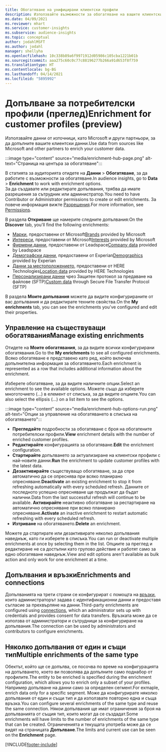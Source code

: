 ```yaml
---
title: Обогатяване на унифицирани клиентски профили
description: Използвайте възможности за обогатяване на вашите клиентски данни.
ms.date: 04/09/2021
ms.reviewer: mhart
ms.service: customer-insights
ms.subservice: audience-insights
ms.topic: conceptual
author: jodahlMSFT
ms.author: jodahl
manager: shellyha
ms.openlocfilehash: 10c338b89a6f9971912d05986c105cba1221b01b
ms.sourcegitcommit: aaa275c60c0c77c88196277b266a91d653f8f759
ms.translationtype: HT
ms.contentlocale: bg-BG
ms.lasthandoff: 04/14/2021
ms.locfileid: "5895992"
---
```

# <a name="enrichment-for-customer-profiles-preview"></a><span data-ttu-id="01f74-103">Допълване за потребителски профили (преглед)</span><span class="sxs-lookup"><span data-stu-id="01f74-103">Enrichment for customer profiles (preview)</span></span>

<span data-ttu-id="01f74-104">Използвайте данни от източници, като Microsoft и други партньори, за да допълните вашите клиентски данни.</span><span class="sxs-lookup"><span data-stu-id="01f74-104">Use data from sources like Microsoft and other partners to enrich your customer data.</span></span>

:::image type="content" source="media/enrichment-hub-page.png" alt-text="Страница на центъра за обогатяване":::

<span data-ttu-id="01f74-106">В статията за аудиторията отидете на **Данни** > **Обогатяване**, за да работите с възможности за обогатяване.</span><span class="sxs-lookup"><span data-stu-id="01f74-106">In audience insights, go to **Data** > **Enrichment** to work with enrichment options.</span></span>    
<span data-ttu-id="01f74-107">За да създавате или редактирате допълвания, трябва да имате разрешения за сътрудник или администратор.</span><span class="sxs-lookup"><span data-stu-id="01f74-107">You need to have Contributor or Administrator permissions to create or edit enrichments.</span></span> <span data-ttu-id="01f74-108">За повече информация вижте [Разрешения](permissions.md).</span><span class="sxs-lookup"><span data-stu-id="01f74-108">For more information, see [Permissions](permissions.md).</span></span>

<span data-ttu-id="01f74-109">В раздела **Откриване** ще намерите следните допълвания:</span><span class="sxs-lookup"><span data-stu-id="01f74-109">On the **Discover** tab, you'll find the following enrichments:</span></span>

- <span data-ttu-id="01f74-110">[Марки](enrichment-microsoft.md), предоставени от Microsoft</span><span class="sxs-lookup"><span data-stu-id="01f74-110">[Brands](enrichment-microsoft.md) provided by Microsoft</span></span>
- <span data-ttu-id="01f74-111">[Интереси](enrichment-microsoft.md), предоставени от Microsoft</span><span class="sxs-lookup"><span data-stu-id="01f74-111">[Interests](enrichment-microsoft.md) provided by Microsoft</span></span>
- <span data-ttu-id="01f74-112">[Фирмени данни](enrichment-leadspace.md), предоставени от Leadspace</span><span class="sxs-lookup"><span data-stu-id="01f74-112">[Company data](enrichment-leadspace.md) provided by Leadspace</span></span>
- <span data-ttu-id="01f74-113">[Демографски данни](enrichment-experian.md), предоставени от Experian</span><span class="sxs-lookup"><span data-stu-id="01f74-113">[Demographics](enrichment-experian.md) provided by Experian</span></span>
- <span data-ttu-id="01f74-114">[Данни за местоположението](enrichment-here.md), предоставени от HERE Technologies</span><span class="sxs-lookup"><span data-stu-id="01f74-114">[Location data](enrichment-here.md) provided by HERE Technologies</span></span>
- <span data-ttu-id="01f74-115">[Персонализирани данни](enrichment-SFTP-custom-import.md) чрез Защитен протокол за предаване на файлове (SFTP)</span><span class="sxs-lookup"><span data-stu-id="01f74-115">[Custom data](enrichment-SFTP-custom-import.md) through Secure File Transfer Protocol (SFTP)</span></span>

<span data-ttu-id="01f74-116">В раздела **Моите допълвания** можете да видите конфигурираните от вас допълвания и да редактирате техните свойства.</span><span class="sxs-lookup"><span data-stu-id="01f74-116">On the **My enrichments** tab, you can see the enrichments you've configured and edit their properties.</span></span>

## <a name="manage-existing-enrichments"></a><span data-ttu-id="01f74-117">Управление на съществуващи обогатявания</span><span class="sxs-lookup"><span data-stu-id="01f74-117">Manage existing enrichments</span></span>

<span data-ttu-id="01f74-118">Отидете на **Моите обогатявания**, за да видите всички конфигурирани обогатявания.</span><span class="sxs-lookup"><span data-stu-id="01f74-118">Go to the **My enrichments** to see all configured enrichments.</span></span> <span data-ttu-id="01f74-119">Всяко обогатяване е представено като ред, който включва допълнителна информация за обогатяването.</span><span class="sxs-lookup"><span data-stu-id="01f74-119">Each enrichment is represented as a row that includes additional information about the enrichment.</span></span>

<span data-ttu-id="01f74-120">Изберете обогатяване, за да видите наличните опции.</span><span class="sxs-lookup"><span data-stu-id="01f74-120">Select an enrichment to see the available options.</span></span> <span data-ttu-id="01f74-121">Можете също да изберете многоточието (...) в елемент от списъка, за да видите опциите.</span><span class="sxs-lookup"><span data-stu-id="01f74-121">You can also select the ellipsis (...) on a list item to see the options.</span></span>

:::image type="content" source="media/enrichment-hub-options-run.png" alt-text="Опции за управление на обогатяването в списъка на обогатяването":::

- <span data-ttu-id="01f74-123">**Прегледайте** подробности за обогатяване с броя на обогатените потребителски профили.</span><span class="sxs-lookup"><span data-stu-id="01f74-123">**View** enrichment details with the number of enriched customer profiles.</span></span>
- <span data-ttu-id="01f74-124">**Редактирайте** конфигурацията за обогатяване.</span><span class="sxs-lookup"><span data-stu-id="01f74-124">**Edit** the enrichment configuration.</span></span>
- <span data-ttu-id="01f74-125">**Стартирайте** допълването за актуализиране на клиентски профили с най-новите данни.</span><span class="sxs-lookup"><span data-stu-id="01f74-125">**Run** the enrichment to update customer profiles with the latest data.</span></span>
- <span data-ttu-id="01f74-126">**Дезактивирайте** съществуващо обогатяване, за да спре автоматично да се опреснява при всяко планирано опресняване.</span><span class="sxs-lookup"><span data-stu-id="01f74-126">**Deactivate** an existing enrichment to stop it from refreshing automatically with every scheduled refresh.</span></span> <span data-ttu-id="01f74-127">Данните от последното успешно опресняване ще продължат да бъдат налични.</span><span class="sxs-lookup"><span data-stu-id="01f74-127">Data from the last successful refresh will continue to be available.</span></span> <span data-ttu-id="01f74-128">**Активирайте** неактивно обогатяване за рестартиране на автоматично опресняване при всяко планирано опресняване.</span><span class="sxs-lookup"><span data-stu-id="01f74-128">**Activate** an inactive enrichment to restart automatic refreshing with every scheduled refresh.</span></span>
- <span data-ttu-id="01f74-129">**Изтриване** на обогатяването.</span><span class="sxs-lookup"><span data-stu-id="01f74-129">**Delete** an enrichment.</span></span>

<span data-ttu-id="01f74-130">Можете да стартирате или дезактивирате няколко допълвания наведнъж, като ги изберете в списъка.</span><span class="sxs-lookup"><span data-stu-id="01f74-130">You can run or deactivate multiple enrichments at once by selecting them in the list.</span></span> <span data-ttu-id="01f74-131">Опциите за преглед и редактиране не са достъпни като групово действие и работят само за едно обогатяване наведнъж.</span><span class="sxs-lookup"><span data-stu-id="01f74-131">View and edit options aren't available as bulk action and only work for one enrichment at a time.</span></span>

## <a name="enrichments-and-connections"></a><span data-ttu-id="01f74-132">Допълвания и връзки</span><span class="sxs-lookup"><span data-stu-id="01f74-132">Enrichments and connections</span></span>

<span data-ttu-id="01f74-133">Допълванията на трети страни се конфигурират с помощта на [връзки](connections.md), които администраторът задава с идентификационни данни и предоставя съгласие за прехвърляне на данни.</span><span class="sxs-lookup"><span data-stu-id="01f74-133">Third-party enrichments are configured using [connections](connections.md), which an administrator sets up with credentials and provides consent for data transfers.</span></span> <span data-ttu-id="01f74-134">Връзката може да се използва от администратори и сътрудници за конфигуриране на допълвания.</span><span class="sxs-lookup"><span data-stu-id="01f74-134">The connection can be used by administrators and contributors to configure enrichments.</span></span>  

## <a name="multiple-enrichments-of-the-same-type"></a><span data-ttu-id="01f74-135">Няколко допълвания от един и същи тип</span><span class="sxs-lookup"><span data-stu-id="01f74-135">Multiple enrichments of the same type</span></span>

<span data-ttu-id="01f74-136">Обектът, който ще се допълва, се посочва по време на конфигурацията на допълването, което ви позволява да допълните само поднабор от профилите.</span><span class="sxs-lookup"><span data-stu-id="01f74-136">The entity to be enriched is specified during the enrichment configuration, which allows you to enrich only a subset of your profiles.</span></span> <span data-ttu-id="01f74-137">Например допълване на данни само за определен сегмент.</span><span class="sxs-lookup"><span data-stu-id="01f74-137">For exmaple, enrich data only for a specific segment.</span></span> <span data-ttu-id="01f74-138">Може да конфигурирате няколко допълвания от един и същи тип и да използвате повторно една и съща връзка.</span><span class="sxs-lookup"><span data-stu-id="01f74-138">You can configure several enrichments of the same type and reuse the same connection.</span></span> <span data-ttu-id="01f74-139">Някои допълвания ще имат ограничения за броя на допълванията от същия тип, които могат да се създадат.</span><span class="sxs-lookup"><span data-stu-id="01f74-139">Some enrichments will have limits to the number of enrichments of the same type that can be created.</span></span> <span data-ttu-id="01f74-140">Ограниченията и текущата употреба може да се видят на страницата **Допълване**.</span><span class="sxs-lookup"><span data-stu-id="01f74-140">The limits and current use can be seen on the **Enrichment** page.</span></span>

[!INCLUDE[footer-include](../includes/footer-banner.md)]
